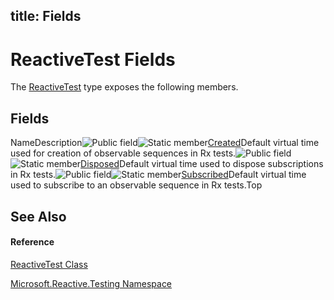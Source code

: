 title: Fields
---
# ReactiveTest Fields

The [ReactiveTest](ReactiveTest/ReactiveTest) type exposes the following members.

## Fields

NameDescription![Public field](https://reactiveui.net/assets/img/Hh314728.pubfield(en-us,VS.103).gif "Public field")![Static member](https://reactiveui.net/assets/img/Hh244319.static(en-us,VS.103).gif "Static member")[Created](Created/ReactiveTest.Created)Default virtual time used for creation of observable sequences in Rx tests.![Public field](https://reactiveui.net/assets/img/Hh314728.pubfield(en-us,VS.103).gif "Public field")![Static member](https://reactiveui.net/assets/img/Hh244319.static(en-us,VS.103).gif "Static member")[Disposed](Disposed/ReactiveTest.Disposed)Default virtual time used to dispose subscriptions in Rx tests.![Public field](https://reactiveui.net/assets/img/Hh314728.pubfield(en-us,VS.103).gif "Public field")![Static member](https://reactiveui.net/assets/img/Hh244319.static(en-us,VS.103).gif "Static member")[Subscribed](Subscribed/ReactiveTest.Subscribed)Default virtual time used to subscribe to an observable sequence in Rx tests.Top

## See Also

#### Reference

[ReactiveTest Class](ReactiveTest/ReactiveTest)

[Microsoft.Reactive.Testing Namespace](Microsoft.Reactive.Testing/Microsoft.Reactive.Testing)
